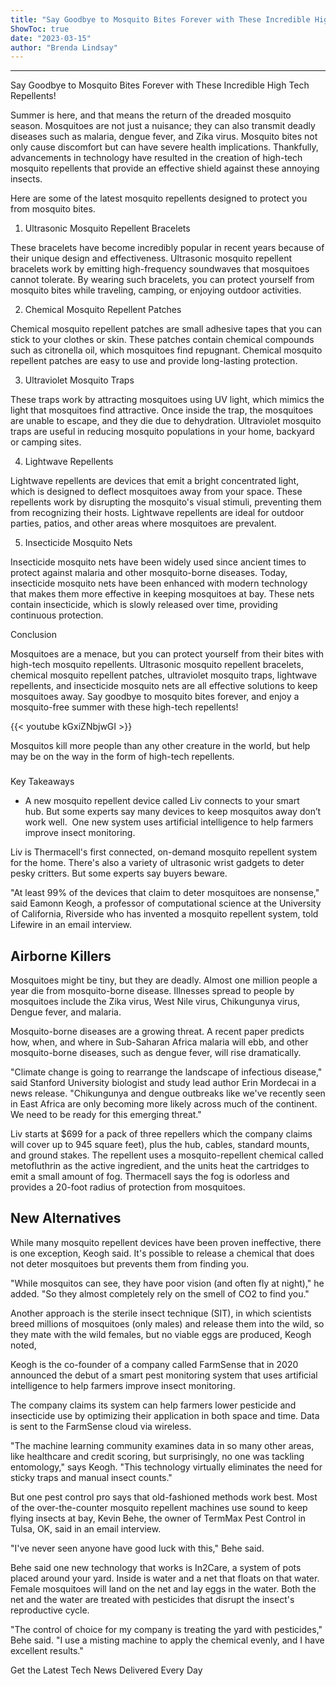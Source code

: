 ```yaml
---
title: "Say Goodbye to Mosquito Bites Forever with These Incredible High Tech Repellents!"
ShowToc: true 
date: "2023-03-15"
author: "Brenda Lindsay"
---
```

*****
Say Goodbye to Mosquito Bites Forever with These Incredible High Tech Repellents!

Summer is here, and that means the return of the dreaded mosquito season. Mosquitoes are not just a nuisance; they can also transmit deadly diseases such as malaria, dengue fever, and Zika virus. Mosquito bites not only cause discomfort but can have severe health implications. Thankfully, advancements in technology have resulted in the creation of high-tech mosquito repellents that provide an effective shield against these annoying insects.

Here are some of the latest mosquito repellents designed to protect you from mosquito bites.

1. Ultrasonic Mosquito Repellent Bracelets

These bracelets have become incredibly popular in recent years because of their unique design and effectiveness. Ultrasonic mosquito repellent bracelets work by emitting high-frequency soundwaves that mosquitoes cannot tolerate. By wearing such bracelets, you can protect yourself from mosquito bites while traveling, camping, or enjoying outdoor activities.

2. Chemical Mosquito Repellent Patches

Chemical mosquito repellent patches are small adhesive tapes that you can stick to your clothes or skin. These patches contain chemical compounds such as citronella oil, which mosquitoes find repugnant. Chemical mosquito repellent patches are easy to use and provide long-lasting protection.

3. Ultraviolet Mosquito Traps

These traps work by attracting mosquitoes using UV light, which mimics the light that mosquitoes find attractive. Once inside the trap, the mosquitoes are unable to escape, and they die due to dehydration. Ultraviolet mosquito traps are useful in reducing mosquito populations in your home, backyard or camping sites.

4. Lightwave Repellents

Lightwave repellents are devices that emit a bright concentrated light, which is designed to deflect mosquitoes away from your space. These repellents work by disrupting the mosquito's visual stimuli, preventing them from recognizing their hosts. Lightwave repellents are ideal for outdoor parties, patios, and other areas where mosquitoes are prevalent.

5. Insecticide Mosquito Nets

Insecticide mosquito nets have been widely used since ancient times to protect against malaria and other mosquito-borne diseases. Today, insecticide mosquito nets have been enhanced with modern technology that makes them more effective in keeping mosquitoes at bay. These nets contain insecticide, which is slowly released over time, providing continuous protection.

Conclusion

Mosquitoes are a menace, but you can protect yourself from their bites with high-tech mosquito repellents. Ultrasonic mosquito repellent bracelets, chemical mosquito repellent patches, ultraviolet mosquito traps, lightwave repellents, and insecticide mosquito nets are all effective solutions to keep mosquitoes away. Say goodbye to mosquito bites forever, and enjoy a mosquito-free summer with these high-tech repellents!

{{< youtube kGxiZNbjwGI >}} 




Mosquitos kill more people than any other creature in the world, but help may be on the way in the form of high-tech repellents.  

 
### 
Key Takeaways
 
- A new mosquito repellent device called Liv connects to your smart hub. But some experts say many devices to keep mosquitos away don’t work well.  One new system uses artificial intelligence to help farmers improve insect monitoring.

 

Liv is Thermacell's first connected, on-demand mosquito repellent system for the home. There's also a variety of ultrasonic wrist gadgets to deter pesky critters. But some experts say buyers beware. 

 

"At least 99% of the devices that claim to deter mosquitoes are nonsense," said Eamonn Keogh, a professor of computational science at the University of California, Riverside who has invented a mosquito repellent system, told Lifewire in an email interview. 

 
##   Airborne Killers  
 

Mosquitoes might be tiny, but they are deadly. Almost one million people a year die from mosquito-borne disease. Illnesses spread to people by mosquitoes include the Zika virus, West Nile virus, Chikungunya virus, Dengue fever, and malaria.

 

Mosquito-borne diseases are a growing threat. A recent paper predicts how, when, and where in Sub-Saharan Africa malaria will ebb, and other mosquito-borne diseases, such as dengue fever, will rise dramatically. 

 

"Climate change is going to rearrange the landscape of infectious disease," said Stanford University biologist and study lead author Erin Mordecai in a news release. "Chikungunya and dengue outbreaks like we've recently seen in East Africa are only becoming more likely across much of the continent. We need to be ready for this emerging threat."

 

Liv starts at $699 for a pack of three repellers which the company claims will cover up to 945 square feet), plus the hub, cables, standard mounts, and ground stakes. The repellent uses a mosquito-repellent chemical called metofluthrin as the active ingredient, and the units heat the cartridges to emit a small amount of fog. Thermacell says the fog is odorless and provides a 20-foot radius of protection from mosquitoes.

 
##   New Alternatives  
 

While many mosquito repellent devices have been proven ineffective, there is one exception, Keogh said. It's possible to release a chemical that does not deter mosquitoes but prevents them from finding you.

 

"While mosquitos can see, they have poor vision (and often fly at night)," he added. "So they almost completely rely on the smell of CO2 to find you."

 

Another approach is the sterile insect technique (SIT), in which scientists breed millions of mosquitoes (only males) and release them into the wild, so they mate with the wild females, but no viable eggs are produced, Keogh noted, 

 

Keogh is the co-founder of a company called FarmSense that in 2020 announced the debut of a smart pest monitoring system that uses artificial intelligence to help farmers improve insect monitoring. 

 

The company claims its system can help farmers lower pesticide and insecticide use by optimizing their application in both space and time. Data is sent to the FarmSense cloud via wireless. 

 

"The machine learning community examines data in so many other areas, like healthcare and credit scoring, but surprisingly, no one was tackling entomology," says Keogh. "This technology virtually eliminates the need for sticky traps and manual insect counts."

 

But one pest control pro says that old-fashioned methods work best. Most of the over-the-counter mosquito repellent machines use sound to keep flying insects at bay, Kevin Behe, the owner of TermMax Pest Control in Tulsa, OK, said in an email interview. 

 

"I've never seen anyone have good luck with this," Behe said.

 

Behe said one new technology that works is In2Care, a system of pots placed around your yard. Inside is water and a net that floats on that water. Female mosquitoes will land on the net and lay eggs in the water. Both the net and the water are treated with pesticides that disrupt the insect's reproductive cycle. 

 

"The control of choice for my company is treating the yard with pesticides," Behe said. "I use a misting machine to apply the chemical evenly, and I have excellent results."

 

Get the Latest Tech News Delivered Every Day




